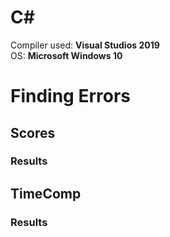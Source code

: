 # C#

Compiler used: **Visual Studios 2019**<br />
OS: **Microsoft Windows 10**

# Finding Errors



## Scores







### Results

## TimeComp



### Results
